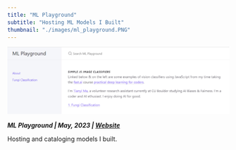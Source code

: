 ```yaml
---
title: "ML Playground"
subtitle: "Hosting ML Models I Built"
thumbnail: "./images/ml_playground.PNG"
---
```


![ml_playground](../images/ml_playground.PNG)

_**ML Playground | May, 2023 | [Website](https://tianyimasf.github.io/)**_

Hosting and cataloging models I built.
